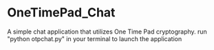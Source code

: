 # OneTimePad_Chat
A simple chat application that utilizes One Time Pad cryptography.
run "python otpchat.py" in your terminal to launch the application
